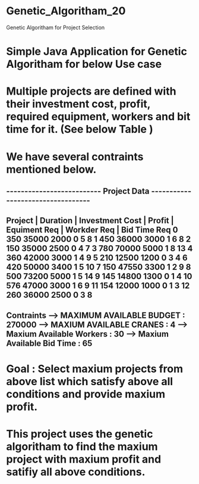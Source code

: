 # Genetic_Algoritham_20
Genetic Algoritham for Project Selection 

# Simple Java Application for Genetic Algoritham for below Use case 

# Multiple projects are defined with their investment cost, profit, required equipment, workers and bit time for it. (See below Table )
# We have several contraints mentioned below.

-------------------------- Project Data ---------------------------------- 
-------------------------------------------------------------------------- 
 Project | Duration | Investment Cost | Profit | Equiment Req | Workder Req | Bid Time Req
       0     350           35000          2000           0           5           8
       1     450           36000          3000           1           6           8
       2     150           35000          2500           0           4           7
       3     780           70000          5000           1           8          13
       4     360           42000          3000           1           4           9
       5     210           12500          1200           0           3           4
       6     420           50000          3400           1           5          10
       7     150           47550          3300           1           2           9
       8     500           73200          5000           1           5          14
       9     145           14800          1300           0           1           4
      10     576           47000          3000           1           6           9
      11     154           12000          1000           0           1           3
      12     260           36000          2500           0           3           8
--------------------------------------------------------------------------------------------------------
Contraints --> MAXIMUM AVAILABLE BUDGET : 270000  --> MAXIUM AVAILABLE CRANES : 4 --> Maxium Available Workers : 30 --> Maxium Available Bid Time : 65 
--------------------------------------------------------------------------------------------------------

# Goal : Select maxium projects from above list which satisfy above all conditions and provide maxium profit.

# This project uses the genetic algoritham to find the maxium project with maxium profit and satifiy all above conditions.

